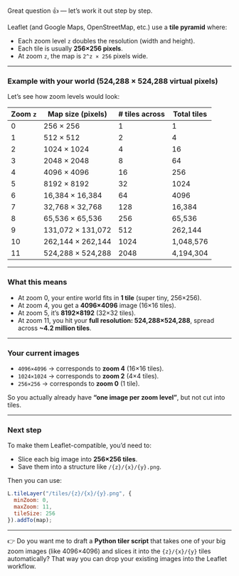 
Great question 👍 — let’s work it out step by step.

Leaflet (and Google Maps, OpenStreetMap, etc.) use a **tile pyramid** where:

* Each zoom level `z` doubles the resolution (width and height).
* Each tile is usually **256×256 pixels**.
* At zoom `z`, the map is `2^z × 256` pixels wide.

---

### Example with your world (524,288 × 524,288 virtual pixels)

Let’s see how zoom levels would look:

| Zoom `z` | Map size (pixels) | # tiles across | Total tiles |
| -------- | ----------------- | -------------- | ----------- |
| 0        | 256 × 256         | 1              | 1           |
| 1        | 512 × 512         | 2              | 4           |
| 2        | 1024 × 1024       | 4              | 16          |
| 3        | 2048 × 2048       | 8              | 64          |
| 4        | 4096 × 4096       | 16             | 256         |
| 5        | 8192 × 8192       | 32             | 1024        |
| 6        | 16,384 × 16,384   | 64             | 4096        |
| 7        | 32,768 × 32,768   | 128            | 16,384      |
| 8        | 65,536 × 65,536   | 256            | 65,536      |
| 9        | 131,072 × 131,072 | 512            | 262,144     |
| 10       | 262,144 × 262,144 | 1024           | 1,048,576   |
| 11       | 524,288 × 524,288 | 2048           | 4,194,304   |

---

### What this means

* At zoom 0, your entire world fits in **1 tile** (super tiny, 256×256).
* At zoom 4, you get a **4096×4096** image (16×16 tiles).
* At zoom 5, it’s **8192×8192** (32×32 tiles).
* At zoom 11, you hit your **full resolution: 524,288×524,288**, spread across **\~4.2 million tiles**.

---

### Your current images

* `4096×4096` → corresponds to **zoom 4** (16×16 tiles).
* `1024×1024` → corresponds to **zoom 2** (4×4 tiles).
* `256×256` → corresponds to **zoom 0** (1 tile).

So you actually already have **“one image per zoom level”**, but not cut into tiles.

---

### Next step

To make them Leaflet-compatible, you’d need to:

* Slice each big image into **256×256 tiles**.
* Save them into a structure like `/{z}/{x}/{y}.png`.

Then you can use:

```js
L.tileLayer("/tiles/{z}/{x}/{y}.png", {
  minZoom: 0,
  maxZoom: 11,
  tileSize: 256
}).addTo(map);
```

---

👉 Do you want me to draft a **Python tiler script** that takes one of your big zoom images (like 4096×4096) and slices it into the `{z}/{x}/{y}` tiles automatically? That way you can drop your existing images into the Leaflet workflow.
